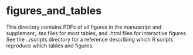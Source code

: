 # figures_and_tables
This directory contains PDFs of all figures in the manuscript and supplement, .tex files for most tables, and .html files for interactive figures. See the ../scripts directory for a reference describing which R scripts reproduce which tables and figures.
